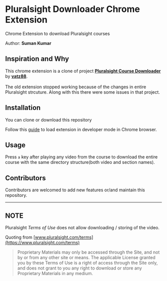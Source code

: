 # Pluralsight Downloader Chrome Extension

Chrome Extension to download Pluralsight courses

Author: **Suman Kumar**

## Inspiration and Why

This chrome extension is a clone of project [**Pluralsight Course Downloader**](https://github.com/vatz88/Pluralsight-Course-Downloader) by [**vatz88**](https://github.com/vatz88). 
<br><br>
The old extension stopped working because of the changes in entire Pluralsight strcuture. Along with this there were some issues in that project.

## Installation

You can clone or download this repository

Follow this [guide](https://developer.chrome.com/extensions/getstarted#unpacked) to load extension in developer mode in Chrome browser.

## Usage

Press `a` key after playing any video from the course to download the entire course with the same directory structure(both video and section names).

## Contributors

Contributors are welcomed to add new features or/and maintain this repository.

---

## NOTE

Pluralsight _Terms of Use_ does not allow downloading / storing of the video.

Quoting from [www.pluralsight.com/terms](https://www.pluralsight.com/terms)

> Proprietary Materials may only be accessed through the Site, and not by or from any other site or means. The applicable License granted you by these Terms of Use is a right of access through the Site only, and does not grant to you any right to download or store any Proprietary Materials in any medium.
